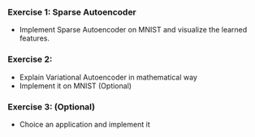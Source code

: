 ### Exercise 1: Sparse Autoencoder
- Implement Sparse Autoencoder on MNIST and visualize the learned features.

### Exercise 2:
- Explain Variational Autoencoder in mathematical way
- Implement it on MNIST (Optional)

### Exercise 3: (Optional)
- Choice an application and implement it
